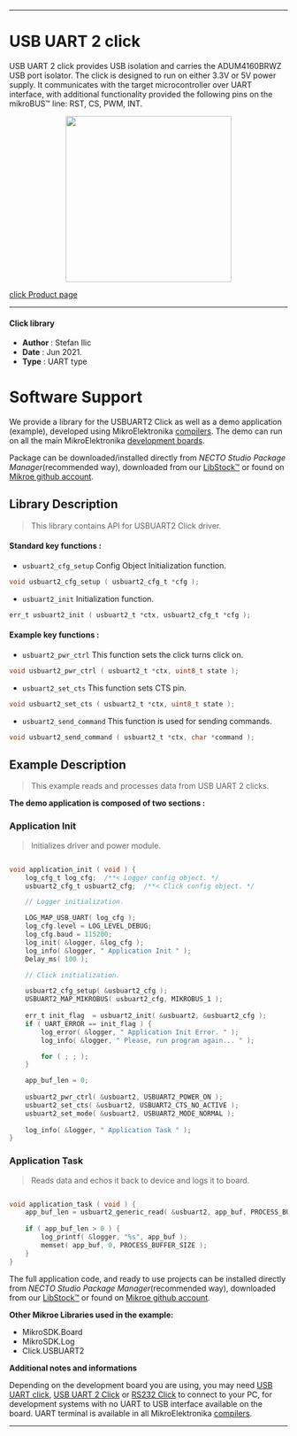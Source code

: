 
---
# USB UART 2 click

USB UART 2 click provides USB isolation and carries the ADUM4160BRWZ USB port isolator. The click is designed to run on either 3.3V or 5V power supply. It communicates with the target microcontroller over UART interface, with additional functionality provided the following pins on the mikroBUS™ line: RST, CS, PWM, INT.

<p align="center">
  <img src="https://download.mikroe.com/images/click_for_ide/usbuart2_click.png" height=300px>
</p>

[click Product page](https://www.mikroe.com/usb-uart-2-click)

---


#### Click library

- **Author**        : Stefan Ilic
- **Date**          : Jun 2021.
- **Type**          : UART type


# Software Support

We provide a library for the USBUART2 Click
as well as a demo application (example), developed using MikroElektronika
[compilers](https://www.mikroe.com/necto-studio).
The demo can run on all the main MikroElektronika [development boards](https://www.mikroe.com/development-boards).

Package can be downloaded/installed directly from *NECTO Studio Package Manager*(recommended way), downloaded from our [LibStock&trade;](https://libstock.mikroe.com) or found on [Mikroe github account](https://github.com/MikroElektronika/mikrosdk_click_v2/tree/master/clicks).

## Library Description

> This library contains API for USBUART2 Click driver.

#### Standard key functions :

- `usbuart2_cfg_setup` Config Object Initialization function.
```c
void usbuart2_cfg_setup ( usbuart2_cfg_t *cfg );
```

- `usbuart2_init` Initialization function.
```c
err_t usbuart2_init ( usbuart2_t *ctx, usbuart2_cfg_t *cfg );
```

#### Example key functions :

- `usbuart2_pwr_ctrl` This function sets the click turns click on.
```c
void usbuart2_pwr_ctrl ( usbuart2_t *ctx, uint8_t state );
```

- `usbuart2_set_cts` This function sets CTS pin.
```c
void usbuart2_set_cts ( usbuart2_t *ctx, uint8_t state );
```

- `usbuart2_send_command` This function is used for sending commands.
```c
void usbuart2_send_command ( usbuart2_t *ctx, char *command );
```

## Example Description

> This example reads and processes data from USB UART 2 clicks.

**The demo application is composed of two sections :**

### Application Init

> Initializes driver and power module.

```c

void application_init ( void ) {
    log_cfg_t log_cfg;  /**< Logger config object. */
    usbuart2_cfg_t usbuart2_cfg;  /**< Click config object. */

    // Logger initialization.

    LOG_MAP_USB_UART( log_cfg );
    log_cfg.level = LOG_LEVEL_DEBUG;
    log_cfg.baud = 115200;
    log_init( &logger, &log_cfg );
    log_info( &logger, " Application Init " );
    Delay_ms( 100 );

    // Click initialization.

    usbuart2_cfg_setup( &usbuart2_cfg );
    USBUART2_MAP_MIKROBUS( usbuart2_cfg, MIKROBUS_1 );
    
    err_t init_flag  = usbuart2_init( &usbuart2, &usbuart2_cfg );
    if ( UART_ERROR == init_flag ) {
        log_error( &logger, " Application Init Error. " );
        log_info( &logger, " Please, run program again... " );

        for ( ; ; );
    }

    app_buf_len = 0;
    
    usbuart2_pwr_ctrl( &usbuart2, USBUART2_POWER_ON );
    usbuart2_set_cts( &usbuart2, USBUART2_CTS_NO_ACTIVE );
    usbuart2_set_mode( &usbuart2, USBUART2_MODE_NORMAL );
    
    log_info( &logger, " Application Task " );
}

```

### Application Task

> Reads data and echos it back to device and logs it to board.

```c

void application_task ( void ) {
    app_buf_len = usbuart2_generic_read( &usbuart2, app_buf, PROCESS_BUFFER_SIZE );
    
    if ( app_buf_len > 0 ) {
        log_printf( &logger, "%s", app_buf );
        memset( app_buf, 0, PROCESS_BUFFER_SIZE );
    }
}

```


The full application code, and ready to use projects can be installed directly from *NECTO Studio Package Manager*(recommended way), downloaded from our [LibStock&trade;](https://libstock.mikroe.com) or found on [Mikroe github account](https://github.com/MikroElektronika/mikrosdk_click_v2/tree/master/clicks).

**Other Mikroe Libraries used in the example:**

- MikroSDK.Board
- MikroSDK.Log
- Click.USBUART2

**Additional notes and informations**

Depending on the development board you are using, you may need
[USB UART click](https://www.mikroe.com/usb-uart-click),
[USB UART 2 Click](https://www.mikroe.com/usb-uart-2-click) or
[RS232 Click](https://www.mikroe.com/rs232-click) to connect to your PC, for
development systems with no UART to USB interface available on the board. UART
terminal is available in all MikroElektronika
[compilers](https://shop.mikroe.com/compilers).

---
